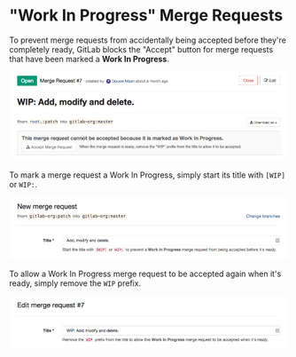 # "Work In Progress" Merge Requests

To prevent merge requests from accidentally being accepted before they're
completely ready, GitLab blocks the "Accept" button for merge requests that
have been marked a **Work In Progress**.

![Blocked Accept Button](img/wip_blocked_accept_button.png)

To mark a merge request a Work In Progress, simply start its title with `[WIP]`
or `WIP:`.

![Mark as WIP](img/wip_mark_as_wip.png)

To allow a Work In Progress merge request to be accepted again when it's ready,
simply remove the `WIP` prefix.

![Unark as WIP](img/wip_unmark_as_wip.png)
